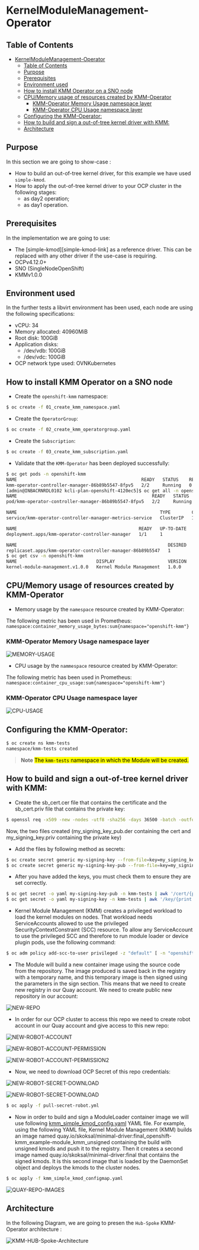 # KernelModuleManagement-Operator

## Table of Contents

- [KernelModuleManagement-Operator](#kernelmodulemanagement-operator)
  - [Table of Contents](#table-of-contents)
  - [Purpose](#purpose)
  - [Prerequisites](#prerequisites)
  - [Environment used](#environment-used)
  - [How to install KMM Operator on a SNO node](#how-to-install-kmm-operator-on-a-sno-node)
  - [CPU/Memory usage of resources created by KMM-Operator](#cpumemory-usage-of-resources-created-by-kmm-operator)
    - [KMM-Operator Memory Usage namespace layer](#kmm-operator-memory-usage-namespace-layer)
    - [KMM-Operator CPU Usage namespace layer](#kmm-operator-cpu-usage-namespace-layer)
  - [Configuring the KMM-Operator:](#configuring-the-kmm-operator)
  - [How to build and sign a out-of-tree kernel driver with KMM:](#how-to-build-and-sign-a-out-of-tree-kernel-driver-with-kmm)
  - [Architecture](#architecture)

## Purpose 

In this section we are going to show-case :

- How to build an out-of-tree kernel driver, for this example we have used `simple-kmod`.
- How to apply the out-of-tree kernel driver to your OCP cluster in the following stages:
    - as day2 operation;
    - as day1 operation.

## Prerequisites 

In the implementation we are going to use:
- The [simple-kmod][simple-kmod-link] as a reference driver. This can be replaced with any other driver if the use-case is requiring.
- OCPv4.12.0+
- SNO (SingleNodeOpenShift)
- KMMv1.0.0 

## Environment used

In the further tests a libvirt environment has been used, each node are using the following specifications:
- vCPU: 34
- Memory allocated: 40960MiB
- Root disk: 100GiB
- Application disks:
    - /dev/vdb: 100GiB
    - /dev/vdc: 100GiB
- OCP network type used: OVNKubernetes


## How to install KMM Operator on a SNO node

- Create the `openshift-kmm` namespace:

```bash
$ oc create -f 01_create_kmm_namespace.yaml
```

- Create the `OperatorGroup`:

```bash
$ oc create -f 02_create_kmm_operatorgroup.yaml
```

- Create the `Subscription`:

```bash
$ oc create -f 03_create_kmm_subscription.yaml
```
- Validate that the `KMM-Operator` has been deployed successfully:

```bash
$ oc get pods -n openshift-kmm
NAME                                               READY   STATUS    RESTARTS   AGE
kmm-operator-controller-manager-86b89b5547-8fpv5   2/2     Running   0          57m
[admin@INBACRNRDL0102 kcli-plan-openshift-4120ec5]$ oc get all -n openshift-kmm
NAME                                                   READY   STATUS    RESTARTS   AGE
pod/kmm-operator-controller-manager-86b89b5547-8fpv5   2/2     Running   0          58m

NAME                                                      TYPE        CLUSTER-IP      EXTERNAL-IP   PORT(S)    AGE
service/kmm-operator-controller-manager-metrics-service   ClusterIP   172.30.141.15   <none>        8443/TCP   58m

NAME                                              READY   UP-TO-DATE   AVAILABLE   AGE
deployment.apps/kmm-operator-controller-manager   1/1     1            1           58m

NAME                                                         DESIRED   CURRENT   READY   AGE
replicaset.apps/kmm-operator-controller-manager-86b89b5547   1         1         1       58m
$ oc get csv -n openshift-kmm
NAME                              DISPLAY                    VERSION   REPLACES   PHASE
kernel-module-management.v1.0.0   Kernel Module Management   1.0.0                Succeeded
```
## CPU/Memory usage of resources created by KMM-Operator

- Memory usage by the `namespace` resource created by KMM-Operator:

The following metric has been used in Prometheus: `namespace:container_memory_usage_bytes:sum{namespace="openshift-kmm"}`

### KMM-Operator Memory Usage namespace layer
![MEMORY-USAGE](screen/02_memory_usage_bytes_openshift_kmm.png)

- CPU usage by the `nammespace` resource created by KMM-Operator:

The following metric has been used in Prometheus: `namespace:container_cpu_usage:sum{namespace="openshift-kmm"}`

### KMM-Operator CPU Usage namespace layer
![CPU-USAGE](screen/01_cpu_usage_openshift_kmm.png)

## Configuring the KMM-Operator:

```bash
$ oc create ns kmm-tests
namespace/kmm-tests created
```
> **Note**
> <mark>The `kmm-tests` namespace in which the Module will be created.</mark>


## How to build and sign a out-of-tree kernel driver with KMM:

- Create the sb_cert.cer file that contains the certificate and the sb_cert.priv file that contains the private key:

```bash
$ openssl req -x509 -new -nodes -utf8 -sha256 -days 36500 -batch -outform DER -out my_signing_key_pub.der -keyout my_signing_key.priv
```
Now, the two files created (my_signing_key_pub.der containing the cert and my_signing_key.priv containing the private key)

- Add the files by following method as secrets:

```bash
$ oc create secret generic my-signing-key --from-file=key=my_signing_key.priv
$ oc create secret generic my-signing-key-pub --from-file=key=my_signing_key_pub.der
```

- After you have added the keys, you must check them to ensure they are set correctly.

```bash
$ oc get secret -o yaml my-signing-key-pub -n kmm-tests | awk '/cert/{print $2; exit}' | base64 -d  | openssl x509 -inform der -text
$ oc get secret -o yaml my-signing-key -n kmm-tests | awk '/key/{print $2; exit}' | base64 -d
```

- Kernel Module Management (KMM) creates a privileged workload to load the kernel modules on nodes. That workload needs ServiceAccounts allowed to use the privileged SecurityContextConstraint (SCC) resource.
To allow any ServiceAccount to use the privileged SCC and therefore to run module loader or device plugin pods, use the following command:

```bash
$ oc adm policy add-scc-to-user privileged -z "default" [ -n "openshift-kmm" ]
```

- The Module will build a new container image using the source code from the repository. The image produced is saved back in the registry with a temporary name, and this temporary image is then signed using the parameters in the sign section. This means that we need to create new registry in our Quay account. We need to create public new repository in our account:

![NEW-REPO](screen/quaynewrepo.png)

- In order for our OCP cluster to access this repo we need to create robot account in our Quay account and give access to this new repo:

![NEW-ROBOT-ACCOUNT](screen/quaynewrobotaccount.png)

![NEW-ROBOT-ACCOUNT-PERMISSION](screen/quayrobotsetrepopermission.png)

![NEW-ROBOT-ACCOUNT-PERMISSION2](screen/quayrobotsetrepopermission2.png)

- Now, we need to download OCP Secret of this repo credentials:

![NEW-ROBOT-SECRET-DOWNLOAD](screen/quayrobotdownloadcredentials.png)

![NEW-ROBOT-SECRET-DOWNLOAD](screen/quayrobotdownloadcredentials2.png)

```bash
$ oc apply -f pull-secret-robot.yml
```

[kmm_simple_kmod_config.yaml]: kmm_simple_kmod_configmap.yaml
- Now in order to build and sign a ModuleLoader container image we will use following [kmm_simple_kmod_config.yaml] YAML file. For example, using the following YAML file, Kernel Module Management (KMM) builds an image named quay.io/skoksal/minimal-driver:final_openshift-kmm_example-module_kmm_unsigned containing the build with unsigned kmods and push it to the registry. Then it creates a second image named quay.io/skoksal/minimal-driver:final that contains the signed kmods. It is this second image that is loaded by the DaemonSet object and deploys the kmods to the cluster nodes.

```bash
$ oc apply -f kmm_simple_kmod_configmap.yaml
```

![QUAY-REPO-IMAGES](screen/quayuploadedimages.png)

## Architecture

In the following Diagram, we are going to presen the `Hub-Spoke` KMM-Operator architecture :

![KMM-HUB-Spoke-Architecture](screen/KMM.png)



[deploy_kmod]: https://openshift-kmm.netlify.app/documentation/deploy_kmod/

[kmm_operator]: https://docs.openshift.com/container-platform/4.12/hardware_enablement/kmm-kernel-module-management.html

